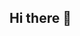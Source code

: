 ## Hi there 👋

<!--
**vita55zije/vita55zije** is a ✨ _special_ ✨ repository because its `README.md` (this file) appears on your GitHub profile.
HI my name is Listoapd:D.
- 🔭 I’m currently working on learning new programing languages and codin.
- 🌱 I’m currently learning ...
- 👯 I’m looking to collaborate on some begginer projects.
- 🤔 I’m looking for help with coding
- 💬 Ask me about climbing.
- 📫 How to reach me: IG: listopad________
- 😄 Pronouns: mo/torka
- ⚡ Fun fact: mam rad brambory
-->
